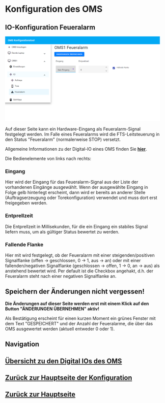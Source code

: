 # Konfiguration des OMS
## IO-Konfiguration Feueralarm
![Feueralarm](./iofire.PNG?raw=true "Feueralarm konfigurieren")

Auf dieser Seite kann ein Hardware-Eingang als Feueralarm-Signal festgelegt werden. Im Falle eines Feueralarms wird die FTS-Leitsteuerung in den Status "Feueralarm" (normalerweise STOP) versetzt.

Allgemeine Informationen zu der Digital-IO eines OMS finden Sie [**hier**](./configuration_iogeneral.md).

Die Bedienelemente von links nach rechts:

### Eingang
Hier wird der Eingang für das Feueralarm-Signal aus der Liste der vorhandenen Eingänge ausgewählt. Wenn der ausgewählte Eingang in Folge gelb hinterlegt erscheint, dann wird er bereits an anderer Stelle (Auftragserzeugung oder Torekonfiguration) verwendet und muss dort erst freigegeben werden.

### Entprellzeit
Die Entprellzeit in Millisekunden, für die ein Eingang ein stabiles Signal liefern muss, um als gültiger Status bewertet zu werden. 

### Fallende Flanke
Hier mit wird festgelegt, ob der Feueralarm mit einer steigenden/positiven Signalflanke (offen -> geschlossen, 0 -> 1, aus -> an) oder mit einer fallenden/negativen Signalflanke (geschlossen -> offen, 1 -> 0, an -> aus) als anstehend bewertet wird. Per default ist die Checkbox angehakt, d.h. der Feueralarm steht nach einer negativen Signalflanke an.

## Speichern der Änderungen nicht vergessen!

**Die Änderungen auf dieser Seite werden erst mit einem Klick auf den Button "ÄNDERUNGEN ÜBERNEHMEN" aktiv!**

Als Bestätigung erscheint für einen kurzen Moment ein grünes Fenster mit dem Text "GESPEICHERT" und der Anzahl der Feueralarme, die über das OMS ausgewertet werden (aktuell entweder 0 oder 1).

## Navigation
## [Übersicht zu den Digital IOs des OMS](./configuration_iogeneral.md)
## [Zurück zur Hauptseite der Konfiguration](./configuration_main.md)
## [Zurück zur Hauptseite](../README.md)